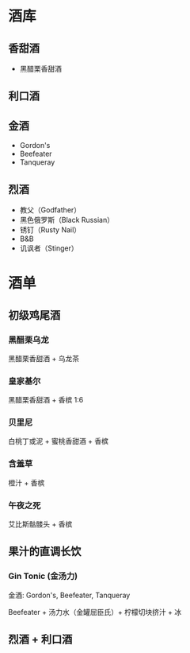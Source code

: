 # 酒库

## 香甜酒

- 黑醋栗香甜酒

## 利口酒


## 金酒

- Gordon's
- Beefeater
- Tanqueray

## 烈酒

- 教父（Godfather）
- 黑色俄罗斯（Black Russian）
- 锈钉（Rusty Nail）
- B&B
- 讥讽者（Stinger）



# 酒单

## 初级鸡尾酒

### 黑醋栗乌龙

黑醋栗香甜酒 + 乌龙茶

### 皇家基尔

黑醋栗香甜酒 + 香槟  1:6

### 贝里尼

白桃丁或泥 + 蜜桃香甜酒 + 香槟

### 含羞草

橙汁 + 香槟

### 午夜之死

艾比斯骷髅头 + 香槟


## 果汁的直调长饮

### Gin Tonic (金汤力)

金酒: Gordon's, Beefeater, Tanqueray

Beefeater +  汤力水（金罐屈臣氏）+ 柠檬切块挤汁  + 冰

## 烈酒 + 利口酒

